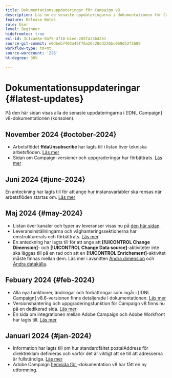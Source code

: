 ```yaml
---
title: Dokumentationsuppdateringar för Campaign v8
description: Läs om de senaste uppdateringarna i dokumentationen för Campaign v8
feature: Release Notes
role: User
level: Beginner
hidefromtoc: true
exl-id: 3c1cae6e-0a75-4f18-b1ee-2d5fa23b4251
source-git-commit: e0dbeb7402a46f76a26c28dd226bc069d52f2609
workflow-type: tm+mt
source-wordcount: '226'
ht-degree: 30%

---
```


# Dokumentationsuppdateringar {#latest-updates}

På den här sidan visas alla de senaste uppdateringarna i [!DNL Campaign] v8-dokumentationen (konsolen).

## November 2024 {#october-2024}

* Arbetsflödet **ffdaUnsubscribe** har lagts till i listan över tekniska arbetsflöden. [Läs mer](../../automation/workflow/technical-workflows.md)
* Sidan om Campaign-versioner och uppgraderingar har förbättrats. [Läs mer](upgrades.md)

## Juni 2024 {#june-2024}

En anteckning har lagts till för att ange hur instansvariabler ska rensas när arbetsflöden startas om. [Läs mer](../../automation/workflow/start-a-workflow.md)

## Maj 2024 {#may-2024}

* Listan över kanaler och typer av leveranser visas nu på [den här sidan](create-message.md).
* Leveransinställningarna och våghanteringssektionerna har omstrukturerats och förbättrats. [Läs mer](../send/configure-and-send.md).
* En anteckning har lagts till för att ange att **[!UICONTROL Change Dimension]**- och **[!UICONTROL Change Data source]**-aktiviteter inte ska läggas till på en rad och att en **[!UICONTROL Enrichement]**-aktivitet måste finnas mellan dem. Läs mer i avsnitten [Ändra dimension](../../automation/workflow/change-dimension.md) och [Ändra datakälla](../../automation/workflow/change-data-source.md).

## Febuary 2024 {#feb-2024}

* Alla nya funktioner, ändringar och förbättringar som ingår i [!DNL Campaign] v8.6-versionen finns detaljerade i dokumentationen. [Läs mer](release-notes.md)
* Versionshantering och uppgraderingsfunktion för Campaign v8 finns nu på en dedikerad sida. [Läs mer](upgrades.md)
* En sida om integrationen mellan Adobe Campaign och Adobe Workfront har lagts till. [Läs mer](../connect/ac-workfront.md)

## Januari 2024 {#jan-2024}

* Information har lagts till om hur standardfältet postalAddress för direktreklam definieras och varför det är viktigt att se till att adresserna är fullständiga. [Läs mer](../send/direct-mail.md)
* Adobe Campaign [hemsida för ](../campaign-home.md)-dokumentation v8 har fått en ny utformning.
